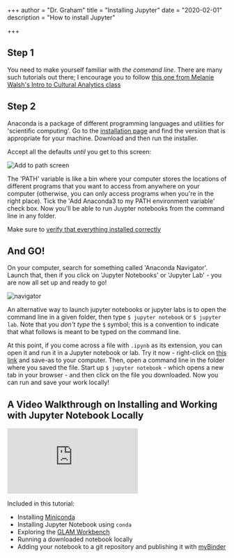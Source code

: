 +++
author = "Dr. Graham"
title = "Installing Jupyter"
date = "2020-02-01"
description = "How to install Jupyter"

+++


## Step 1

You need to make yourself familiar with _the command line_. There are many such tutorials out there; I encourage you to follow [this one from Melanie Walsh's Intro to Cultural Analytics class](https://melaniewalsh.github.io/Intro-Cultural-Analytics/Command-Line/The-Command-Line.html)

## Step 2

Anaconda is a package of different programming languages and utilities for 'scientific computing'. Go to the [installation page](https://docs.anaconda.com/anaconda/install/) and find the version that is appropriate for your machine. Download and then run the installer.

Accept all the defaults _until_ you get to this screen:

![Add to path screen](https://docs.anaconda.com/_images/win-install-options.png)

The 'PATH' variable is like a bin where your computer stores the locations of different programs that you want to access from anywhere on your computer (otherwise, you can only access programs when you're in the right place). Tick the 'Add Anaconda3 to my PATH environment variable' check box. Now you'll be able to run Juypter notebooks from the command line in any folder.

Make sure to [verify that everything installed correctly](https://docs.anaconda.com/anaconda/install/verify-install/)

## And GO!

On your computer, search for something called 'Anaconda Navigator'. Launch that, then if you click on 'Jupyter Notebooks' or 'Jupyter Lab' - you are now all set up and ready to go!

![navigator](https://docs.anaconda.com/_images/nav-defaults.png)

An alternative way to launch jupyter notebooks or jupyter labs is to open the command line in a given folder, then type `$ jupyter notebook` or `$ jupyter lab`. Note that you _don't type_ the `$` symbol; this is a convention to indicate that what follows is meant to be typed on the command line.

At this point, if you come across a file with `.ipynb` as its extension, you can open it and run it in a Jupyter notebook or lab. Try it now - right-click on [this link](https://github.com/shawngraham/dhmuse-notebooks/raw/master/python-basics-1.ipynb) and save-as to your computer. Then, open a command line in the folder where you saved the file. Start up `$ jupyter notebook` - which opens a new tab in your browser - and then click on the file you downloaded. Now you can run and save your work locally!

## A Video Walkthrough on Installing and Working with Jupyter Notebook Locally

<iframe src="https://youtu.be/10FPoTCcv4I" style="border:none;"></iframe>

Included in this tutorial:
- Installing [Miniconda](https://docs.conda.io/projects/conda/en/latest/user-guide/install/#regular-installation)
- Installing Jupyter Notebook using `conda`
- Exploring the [GLAM Workbench](https://glam-workbench.github.io/)
- Running a downloaded notebook locally
- Adding your notebook to a git repository and publishing it with [myBinder](https://mybinder.org/)
